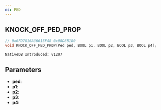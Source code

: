 ```yaml
---
ns: PED
---
```

## KNOCK_OFF_PED_PROP

```c
// 0x6FD7816A36615F48 0x08D8B180
void KNOCK_OFF_PED_PROP(Ped ped, BOOL p1, BOOL p2, BOOL p3, BOOL p4);
```

```
NativeDB Introduced: v1207
```

## Parameters
* **ped**:
* **p1**:
* **p2**:
* **p3**:
* **p4**:
